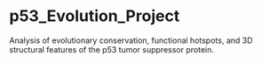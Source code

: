 # p53_Evolution_Project
Analysis of evolutionary conservation, functional hotspots, and 3D structural features of the p53 tumor suppressor protein.
